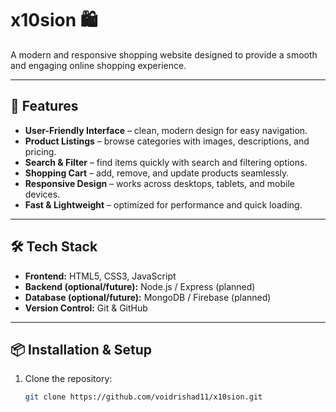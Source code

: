 # x10sion 🛍️  
A modern and responsive shopping website designed to provide a smooth and engaging online shopping experience.  

---

## 🚀 Features  
- **User-Friendly Interface** – clean, modern design for easy navigation.  
- **Product Listings** – browse categories with images, descriptions, and pricing.  
- **Search & Filter** – find items quickly with search and filtering options.  
- **Shopping Cart** – add, remove, and update products seamlessly.  
- **Responsive Design** – works across desktops, tablets, and mobile devices.  
- **Fast & Lightweight** – optimized for performance and quick loading.  

---

## 🛠️ Tech Stack  
- **Frontend:** HTML5, CSS3, JavaScript  
- **Backend (optional/future):** Node.js / Express (planned)  
- **Database (optional/future):** MongoDB / Firebase (planned)  
- **Version Control:** Git & GitHub  

---

## 📦 Installation & Setup  
1. Clone the repository:  
   ```bash
   git clone https://github.com/voidrishad11/x10sion.git
